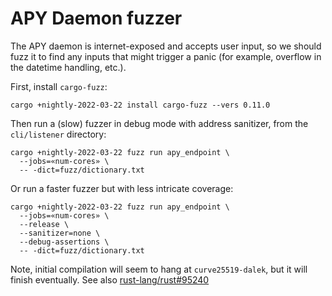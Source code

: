 # APY Daemon fuzzer

The APY daemon is internet-exposed and accepts user input, so we should fuzz it
to find any inputs that might trigger a panic (for example, overflow in the
datetime handling, etc.).

First, install `cargo-fuzz`:

    cargo +nightly-2022-03-22 install cargo-fuzz --vers 0.11.0

Then run a (slow) fuzzer in debug mode with address sanitizer, from the
`cli/listener` directory:

    cargo +nightly-2022-03-22 fuzz run apy_endpoint \
      --jobs=«num-cores» \
      -- -dict=fuzz/dictionary.txt

Or run a faster fuzzer but with less intricate coverage:

    cargo +nightly-2022-03-22 fuzz run apy_endpoint \
      --jobs=«num-cores» \
      --release \
      --sanitizer=none \
      --debug-assertions \
      -- -dict=fuzz/dictionary.txt

Note, initial compilation will seem to hang at `curve25519-dalek`, but it will
finish eventually. See also [rust-lang/rust#95240][95240]

[95240]: https://github.com/rust-lang/rust/issues/95240
